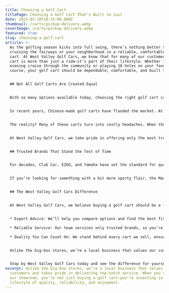 ```yaml
---
title: Choosing a Golf Cart
titlePage: Choosing a Golf Cart That’s Built to Last
date: 2025-03-20T10:33:00.000Z
thumbnail: /carts/pickup-delivery.webp
coverImage: /carts/pickup-delivery.webp
featured: true
slug: choosing-a-golf-cart
article: >-
  As the golfing season kicks into full swing, there’s nothing better than
  cruising the fairways or your neighborhood in a reliable, comfortable golf
  cart. At West Valley Golf Cars, we know that for many of our customers, a golf
  cart is more than just a ride—it’s part of their lifestyle. Whether it’s an
  evening cruise through the community or playing 18 holes on your favorite
  course, your golf cart should be dependable, comfortable, and built to last.


  ## Not All Golf Carts Are Created Equal


  With so many options available today, choosing the right golf cart can feel overwhelming. New brands are constantly popping up, many boasting flashy features and tempting price tags. But as with anything mechanical, long-term reliability matters.


  In recent years, Chinese-made golf carts have flooded the market. At last count, more than 30 brands were being imported, with the majority having existed for less than three years. While they may look appealing at first glance, many of these carts lack the durability, parts availability, and service support needed to keep them running for the long haul.


  The reality? Many of these carts turn into costly headaches. When they break down—and they will—owners often struggle to find parts or service, leaving them stranded with a cart that’s more of a paperweight than a pleasure.


  At West Valley Golf Cars, we take pride in offering only the most trusted and time-tested brands, ensuring you invest in a cart that will serve you well for years to come.


  ## Trusted Brands That Stand the Test of Time


  For decades, Club Car, EZGO, and Yamaha have set the standard for quality and reliability in the golf cart industry. These brands have proven their durability on golf courses and in neighborhoods across the country, and because of their longevity, parts are always readily available. Any reputable service center—including ours—can keep them running smoothly for years.


  If you’re looking for something with a bit more sporty flair, the MadJax X Series is an exciting alternative. Built by NIVEL, a company with over 55 years in the industry, the MadJax X Series is based on the EZGO TXT platform, meaning it shares the same high-quality frame and components as a brand you already trust. It offers a sleek, modern look without sacrificing the reliability that keeps you moving.


  ## The West Valley Golf Cars Difference


  At West Valley Golf Cars, we believe buying a golf cart should be a fun and enjoyable experience, not a frustrating one. We’re here to guide you every step of the way, ensuring you get the best value, service, and support for the life of your cart.


  * Expert Advice: We’ll help you compare options and find the best fit for your needs.

  * Reliable Service: Our team services only trusted brands, so you’re never left without support.

  * Quality You Can Count On: We stand behind every cart we sell, ensuring you have a smooth and worry-free experience.


  Unlike the big-box stores, we’re a local business that values our customers and takes pride in delivering top-notch service. When you step into our showroom, you’re not just buying a golf cart—you’re investing in a lifestyle of quality, reliability, and enjoyment.


  Stop by West Valley Golf Cars today and see the difference for yourself. Whether you need service or are in the market for a new or rebuilt golf cart, we’re here to help you enjoy the ride—season after season.
excerpt: Unlike the big-box stores, we’re a local business that values our
  customers and takes pride in delivering top-notch service. When you step into
  our showroom, you’re not just buying a golf cart—you’re investing in a
  lifestyle of quality, reliability, and enjoyment.
---
```

